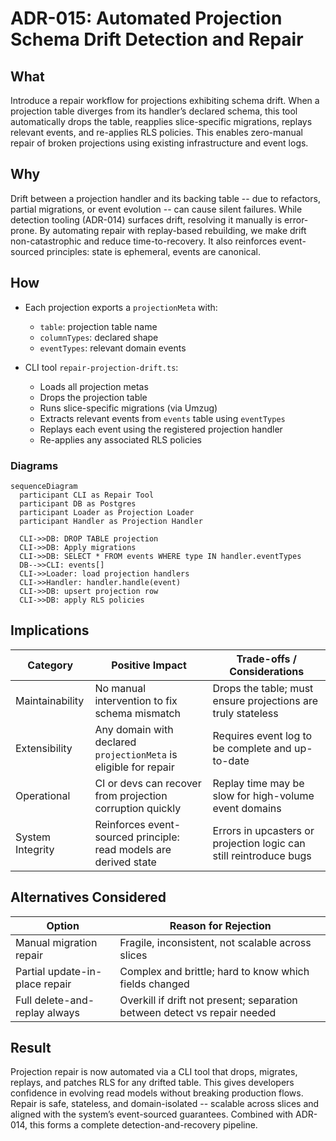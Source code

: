 # ADR-015: Automated Projection Schema Drift Detection and Repair

## What

Introduce a repair workflow for projections exhibiting schema drift. When a projection table diverges from its handler’s declared schema, this tool automatically drops the table, reapplies slice-specific migrations, replays relevant events, and re-applies RLS policies. This enables zero-manual repair of broken projections using existing infrastructure and event logs.

## Why

Drift between a projection handler and its backing table -- due to refactors, partial migrations, or event evolution -- can cause silent failures. While detection tooling (ADR-014) surfaces drift, resolving it manually is error-prone. By automating repair with replay-based rebuilding, we make drift non-catastrophic and reduce time-to-recovery. It also reinforces event-sourced principles: state is ephemeral, events are canonical.

## How

* Each projection exports a `projectionMeta` with:

   * `table`: projection table name
   * `columnTypes`: declared shape
   * `eventTypes`: relevant domain events
* CLI tool `repair-projection-drift.ts`:

   * Loads all projection metas
   * Drops the projection table
   * Runs slice-specific migrations (via Umzug)
   * Extracts relevant events from `events` table using `eventTypes`
   * Replays each event using the registered projection handler
   * Re-applies any associated RLS policies

### Diagrams

```mermaid
sequenceDiagram
  participant CLI as Repair Tool
  participant DB as Postgres
  participant Loader as Projection Loader
  participant Handler as Projection Handler

  CLI->>DB: DROP TABLE projection
  CLI->>DB: Apply migrations
  CLI->>DB: SELECT * FROM events WHERE type IN handler.eventTypes
  DB-->>CLI: events[]
  CLI->>Loader: load projection handlers
  CLI->>Handler: handler.handle(event)
  CLI->>DB: upsert projection row
  CLI->>DB: apply RLS policies
```

## Implications

| Category         | Positive Impact                                                   | Trade-offs / Considerations                                        |
| ---------------- | ----------------------------------------------------------------- | ------------------------------------------------------------------ |
| Maintainability  | No manual intervention to fix schema mismatch                     | Drops the table; must ensure projections are truly stateless       |
| Extensibility    | Any domain with declared `projectionMeta` is eligible for repair  | Requires event log to be complete and up-to-date                   |
| Operational      | CI or devs can recover from projection corruption quickly         | Replay time may be slow for high-volume event domains              |
| System Integrity | Reinforces event-sourced principle: read models are derived state | Errors in upcasters or projection logic can still reintroduce bugs |

## Alternatives Considered

| Option                         | Reason for Rejection                                                      |
| ------------------------------ | ------------------------------------------------------------------------- |
| Manual migration repair        | Fragile, inconsistent, not scalable across slices                         |
| Partial update-in-place repair | Complex and brittle; hard to know which fields changed                    |
| Full delete-and-replay always  | Overkill if drift not present; separation between detect vs repair needed |

## Result

Projection repair is now automated via a CLI tool that drops, migrates, replays, and patches RLS for any drifted table. This gives developers confidence in evolving read models without breaking production flows. Repair is safe, stateless, and domain-isolated -- scalable across slices and aligned with the system’s event-sourced guarantees. Combined with ADR-014, this forms a complete detection-and-recovery pipeline.
